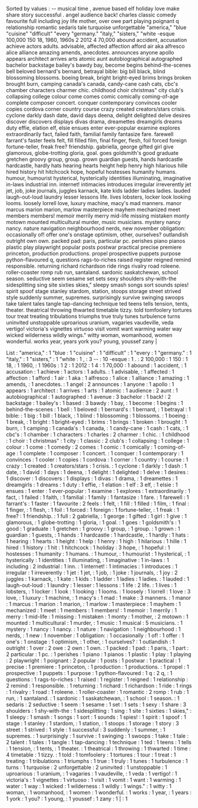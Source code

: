 Sorted by values :
-- musical time , avenue based elf holiday love make share story successful . angel audience back! charles classic comedy favourite full including joy life mother, over owe part playing poignant q relationship romantic sedaris tale turquoise unforgettable "america," "blue "cuisine" "difficult" "every "germany." "italy," "sisters," "white -esque 100,000 150 18, 1960, 1960s 2 2012 4 70,000 abound accident, accusation achieve actors adults. advisable, affected affection afford air aka alfresco alice alliance amazing amends, anecdotes. announces anyone apollo appears architect arrives arts atomic aunt autobiographical autographed bachelor backstage bailey's bawdy bay, become begins behind-the-scenes bell beloved bernard's bernard, betrayal bible: big bill black, blind blossoming blossoms. boeing break, bright bright-eyed brims brings broken brought burn, camping canada's canada, candy-cane cash cats, cbc's chamber characters charmer chic. childhood choir christmas" city club's collapsing college colour come comes comic comically coming-of-age complete composer concert. conquer contemporary convinces cooler copies cordova corner country course crazy created creators/stars crisis. cyclone darkly dash date, david days deena, delight delighted delve desires discover discovers displays divas drama, dreamettes dreamgirls dreams duty effie, elation elf, elsie ensues enter ever-popular examine explores extraordinarily fact, failed faith, familial family fantasize fare. farewell farrant's faster feels felt, fill filled film, final finger, flesh, foil forced foreign fortune-teller, freak free? friendship. gabriella, george gifted girl give glamorous, globe-trotting gloria, goal. goes goldsmith's good graduate gretchen groovy group, group. grown guardian guests, hands hardcastle hardcastle, hardly hats hearing hearts height help henry high hilarious hille hired history hit hitchcock hope, hopeful hostesses humanity humans. humour, humourist hysterical, hysterically identities illuminating, imaginative in-laws industrial inn. internet! intimacies introduces irregular irreverently jet jet, job, joke journals, juggles karnack, kate kids ladder ladies ladies. lauded laugh-out-loud laundry lesser lessons life. lives lobsters, locker look looking looms. loosely lorrell love, luxury machine, macy's mad manners. manor marcus marion marion, marlow masterpiece mayhem mechanized meet members members! memoir merrily merry mid-life missing mistaken monty motown mounted multicultural murder, music musicians. mystery nancy nancy. nature navigation neighbourhood nerds, new november obligation: occasionally of! offer one's onstage optimism, other, ourselves? outlandish outright own own. packed pad: paris, particular pc. perishes piano pianos plastic play playwright popular posts postwar practical precise premiere princeton, production productions. propel prospective puppets purpose python-flavoured q, questions rags-to-riches raised register reigned remind responsible. returning richard richardson ride rings rivalry road roleene. roller-coaster romp rub run, santaland. sardonic saskatchewan, school season. seductive seem sesame set sets sexy shoulders shy-with-the sidesplitting sing site sixties skies," sleepy smash songs sort sounds spies! spirit spoof stage stanley stardom, station, stoops storage street strived style suddenly summer, supremes. surprisingly survive swinging swoops take talent tales tangle tap-dancing technique ted teens tells tension, tents, theater. theatrical throwing thwarted timetable tizzy. told tomfoolery tortures tour treat treating tribulations triumphs true truly tunes turbulence turns uninvited unstoppable uproarious uranium, vagaries vaudeville, veda vertigo! victoria's vignettes virtuoso visit vomit want warming water way wicked wilderness wildly wings." witty woman, womanhood, women wonderful. works year, years york you? young, youssef zany | 

List :
"america," : 1
"blue : 1
"cuisine" : 1
"difficult" : 1
"every : 1
"germany." : 1
"italy," : 1
"sisters," : 1
"white : 1
, : 3
-- : 10
-esque : 1
. : 2
100,000 : 1
150 : 1
18, : 1
1960, : 1
1960s : 1
2 : 1
2012 : 1
4 : 1
70,000 : 1
abound : 1
accident, : 1
accusation : 1
achieve : 1
actors : 1
adults. : 1
advisable, : 1
affected : 1
affection : 1
afford : 1
air : 1
aka : 1
alfresco : 1
alice : 1
alliance : 1
amazing : 1
amends, : 1
anecdotes. : 1
angel : 2
announces : 1
anyone : 1
apollo : 1
appears : 1
architect : 1
arrives : 1
arts : 1
atomic : 1
audience : 2
aunt : 1
autobiographical : 1
autographed : 1
avenue : 3
bachelor : 1
back! : 2
backstage : 1
bailey's : 1
based : 3
bawdy : 1
bay, : 1
become : 1
begins : 1
behind-the-scenes : 1
bell : 1
beloved : 1
bernard's : 1
bernard, : 1
betrayal : 1
bible: : 1
big : 1
bill : 1
black, : 1
blind : 1
blossoming : 1
blossoms. : 1
boeing : 1
break, : 1
bright : 1
bright-eyed : 1
brims : 1
brings : 1
broken : 1
brought : 1
burn, : 1
camping : 1
canada's : 1
canada, : 1
candy-cane : 1
cash : 1
cats, : 1
cbc's : 1
chamber : 1
characters : 1
charles : 2
charmer : 1
chic. : 1
childhood : 1
choir : 1
christmas" : 1
city : 1
classic : 2
club's : 1
collapsing : 1
college : 1
colour : 1
come : 1
comedy : 2
comes : 1
comic : 1
comically : 1
coming-of-age : 1
complete : 1
composer : 1
concert. : 1
conquer : 1
contemporary : 1
convinces : 1
cooler : 1
copies : 1
cordova : 1
corner : 1
country : 1
course : 1
crazy : 1
created : 1
creators/stars : 1
crisis. : 1
cyclone : 1
darkly : 1
dash : 1
date, : 1
david : 1
days : 1
deena, : 1
delight : 1
delighted : 1
delve : 1
desires : 1
discover : 1
discovers : 1
displays : 1
divas : 1
drama, : 1
dreamettes : 1
dreamgirls : 1
dreams : 1
duty : 1
effie, : 1
elation : 1
elf : 3
elf, : 1
elsie : 1
ensues : 1
enter : 1
ever-popular : 1
examine : 1
explores : 1
extraordinarily : 1
fact, : 1
failed : 1
faith, : 1
familial : 1
family : 1
fantasize : 1
fare. : 1
farewell : 1
farrant's : 1
faster : 1
favourite : 2
feels : 1
felt, : 1
fill : 1
filled : 1
film, : 1
final : 1
finger, : 1
flesh, : 1
foil : 1
forced : 1
foreign : 1
fortune-teller, : 1
freak : 1
free? : 1
friendship. : 1
full : 2
gabriella, : 1
george : 1
gifted : 1
girl : 1
give : 1
glamorous, : 1
globe-trotting : 1
gloria, : 1
goal. : 1
goes : 1
goldsmith's : 1
good : 1
graduate : 1
gretchen : 1
groovy : 1
group, : 1
group. : 1
grown : 1
guardian : 1
guests, : 1
hands : 1
hardcastle : 1
hardcastle, : 1
hardly : 1
hats : 1
hearing : 1
hearts : 1
height : 1
help : 1
henry : 1
high : 1
hilarious : 1
hille : 1
hired : 1
history : 1
hit : 1
hitchcock : 1
holiday : 3
hope, : 1
hopeful : 1
hostesses : 1
humanity : 1
humans. : 1
humour, : 1
humourist : 1
hysterical, : 1
hysterically : 1
identities : 1
illuminating, : 1
imaginative : 1
in-laws : 1
including : 2
industrial : 1
inn. : 1
internet! : 1
intimacies : 1
introduces : 1
irregular : 1
irreverently : 1
jet : 1
jet, : 1
job, : 1
joke : 1
journals, : 1
joy : 2
juggles : 1
karnack, : 1
kate : 1
kids : 1
ladder : 1
ladies : 1
ladies. : 1
lauded : 1
laugh-out-loud : 1
laundry : 1
lesser : 1
lessons : 1
life : 2
life. : 1
lives : 1
lobsters, : 1
locker : 1
look : 1
looking : 1
looms. : 1
loosely : 1
lorrell : 1
love : 3
love, : 1
luxury : 1
machine, : 1
macy's : 1
mad : 1
make : 3
manners. : 1
manor : 1
marcus : 1
marion : 1
marion, : 1
marlow : 1
masterpiece : 1
mayhem : 1
mechanized : 1
meet : 1
members : 1
members! : 1
memoir : 1
merrily : 1
merry : 1
mid-life : 1
missing : 1
mistaken : 1
monty : 1
mother, : 2
motown : 1
mounted : 1
multicultural : 1
murder, : 1
music : 1
musical : 5
musicians. : 1
mystery : 1
nancy : 1
nancy. : 1
nature : 1
navigation : 1
neighbourhood : 1
nerds, : 1
new : 1
november : 1
obligation: : 1
occasionally : 1
of! : 1
offer : 1
one's : 1
onstage : 1
optimism, : 1
other, : 1
ourselves? : 1
outlandish : 1
outright : 1
over : 2
owe : 2
own : 1
own. : 1
packed : 1
pad: : 1
paris, : 1
part : 2
particular : 1
pc. : 1
perishes : 1
piano : 1
pianos : 1
plastic : 1
play : 1
playing : 2
playwright : 1
poignant : 2
popular : 1
posts : 1
postwar : 1
practical : 1
precise : 1
premiere : 1
princeton, : 1
production : 1
productions. : 1
propel : 1
prospective : 1
puppets : 1
purpose : 1
python-flavoured : 1
q : 2
q, : 1
questions : 1
rags-to-riches : 1
raised : 1
register : 1
reigned : 1
relationship : 2
remind : 1
responsible. : 1
returning : 1
richard : 1
richardson : 1
ride : 1
rings : 1
rivalry : 1
road : 1
roleene. : 1
roller-coaster : 1
romantic : 2
romp : 1
rub : 1
run, : 1
santaland. : 1
sardonic : 1
saskatchewan, : 1
school : 1
season. : 1
sedaris : 2
seductive : 1
seem : 1
sesame : 1
set : 1
sets : 1
sexy : 1
share : 3
shoulders : 1
shy-with-the : 1
sidesplitting : 1
sing : 1
site : 1
sixties : 1
skies," : 1
sleepy : 1
smash : 1
songs : 1
sort : 1
sounds : 1
spies! : 1
spirit : 1
spoof : 1
stage : 1
stanley : 1
stardom, : 1
station, : 1
stoops : 1
storage : 1
story : 3
street : 1
strived : 1
style : 1
successful : 3
suddenly : 1
summer, : 1
supremes. : 1
surprisingly : 1
survive : 1
swinging : 1
swoops : 1
take : 1
tale : 2
talent : 1
tales : 1
tangle : 1
tap-dancing : 1
technique : 1
ted : 1
teens : 1
tells : 1
tension, : 1
tents, : 1
theater. : 1
theatrical : 1
throwing : 1
thwarted : 1
time : 4
timetable : 1
tizzy. : 1
told : 1
tomfoolery : 1
tortures : 1
tour : 1
treat : 1
treating : 1
tribulations : 1
triumphs : 1
true : 1
truly : 1
tunes : 1
turbulence : 1
turns : 1
turquoise : 2
unforgettable : 2
uninvited : 1
unstoppable : 1
uproarious : 1
uranium, : 1
vagaries : 1
vaudeville, : 1
veda : 1
vertigo! : 1
victoria's : 1
vignettes : 1
virtuoso : 1
visit : 1
vomit : 1
want : 1
warming : 1
water : 1
way : 1
wicked : 1
wilderness : 1
wildly : 1
wings." : 1
witty : 1
woman, : 1
womanhood, : 1
women : 1
wonderful. : 1
works : 1
year, : 1
years : 1
york : 1
you? : 1
young, : 1
youssef : 1
zany : 1
| : 1

